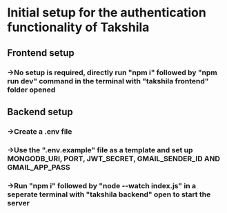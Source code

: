 # Initial setup for the authentication functionality of Takshila

## Frontend setup

### ->No setup is required, directly run "npm i" followed by "npm run dev" command in the terminal with "takshila frontend" folder opened

## Backend setup

### ->Create a .env file
### ->Use the ".env.example" file as a template and set up MONGODB_URI, PORT,  JWT_SECRET, GMAIL_SENDER_ID AND GMAIL_APP_PASS
### ->Run "npm i" followed by "node --watch index.js" in a seperate terminal with "takshila backend" open to start the server

